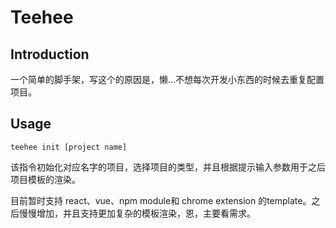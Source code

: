 # Teehee

## Introduction

一个简单的脚手架，写这个的原因是，懒...不想每次开发小东西的时候去重复配置项目。

## Usage

```
teehee init [project name]
```
该指令初始化对应名字的项目，选择项目的类型，并且根据提示输入参数用于之后项目模板的渲染。

目前暂时支持 react、vue、npm module和 chrome extension 的template。之后慢慢增加，并且支持更加复杂的模板渲染，恩，主要看需求。

